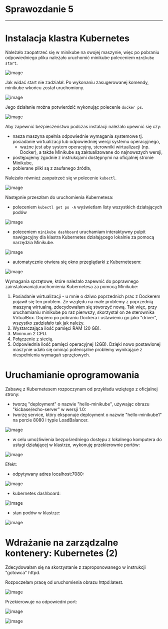 # Sprawozdanie 5
---
# Instalacja klastra Kubernetes
Należało zaopatrzeć się w minikube na swojej maszynie, więc po pobraniu odpowiedniego pliku należało uruchomić minikube poleceniem `minikube start`.

![image](pngs/1..PNG)

Jak widać start nie zadziałał. Po wykonaniu zasugerowanej komendy, minikube wkońcu został uruchomiony.

![image](pngs/2.PNG)

Jego działanie można potwierdzić wykonując polecenie `docker ps`.

![image](pngs/3.PNG)

Aby zapewnić bezpieczeństwo podczas instalacji należało upewnić się czy:
- nasza maszyna spełnia odpowiednie wymagania systemowe tj. posiadanie wirtualizacji lub odpowiedniej wersji systemu operacyjnego,
  -  ważne jest aby system operacyjny, sterowniki wirtualizacji (np. Docker), a także Minikube są zaktualizowane do najnowszych wersji,
- postępujemy zgodnie z instrukcjami dostępnymi na oficjalnej stronie Minikube,
- pobierane pliki są z zaufanego źródła,

Należało również zaopatrzeć się w polecenie `kubectl`.

![image](pngs/4.PNG)

Następnie przeszłam do uruchomienia Kubernetesa:
- poleceniem `kubectl get po -A` wyświetlam listy wszystkich działających podów

![image](pngs/5.PNG)

- poleceniem `minikube dashboard` uruchamiam interaktywny pulpit nawigacyjny dla klastra Kubernetes działającego lokalnie za pomocą narzędzia Minikube.

![image](pngs/6.PNG)

- automatycznie otwiera się okno przeglądarki z Kubernetesem:

![image](pngs/7.PNG)

Wymagania sprzętowe, które należało zapewnić do poprawnego zainstalowania/uruchomienia Kubernetesa za pomocą Minikube:
1. Posiadanie wirtualizacji - u mnie o dziwo poprzednich prac z Dockerem pojawił się ten problem. Ze względu na małe problemy z poprzednią maszyną wirtualną, zdecydowałam się stworzyć nową. Tak więc, przy uruchamianiu minikube po raz pierwszy, skorzystał on ze sterownika VirtualBox. Dopiero po pobraniu Dockera i ustawieniu go jako "driver", wszystko zadziałało tak jak należy.
2. Wystarczająca ilość pamięci RAM (20 GB).
3. Minimum 2 CPU.
4. Połączenie z siecią.
5. Odpowiednia ilość pamięci operacyjnej (2GB).
Dzięki nowo postawionej maszynie udało się ominąć potencjalne problemy wynikające z niespełnienia wymagań sprzętowych.

# Uruchamianie oprogramowania

Zabawę z Kubernetesem rozpoczynam od przykładu wziętego z oficjalnej strony:
- tworzę "deployment" o nazwie "hello-minikube", używając obrazu "kicbase/echo-server" w wersji 1.0:
- tworzę service, który eksponuje deployment o nazwie "hello-minikube1" na porcie 8080 i typie LoadBalancer.

![image](pngs/9.PNG)

- w celu umożliwienia bezpośredniego dostępu z lokalnego komputera do usługi działającej w klastrze, wykonuję przekierownie portów:

![image](pngs/10.PNG)

Efekt:
- odpytywany adres localhost:7080:

![image](pngs/11.PNG)

- kubernetes dashboard:

![image](pngs/12.PNG)

- stan podów w klastrze:

![image](pngs/13.PNG)

# Wdrażanie na zarządzalne kontenery: Kubernetes (2)

Zdecydowałam się na skorzystanie z zaproponowanego w instrukcji "gotowca" httpd.

Rozpoczełam pracę od uruchomienia obrazu httpd:latest.

![image](pngs/14.PNG)

Przekierowuje na odpowiedni port:

![image](pngs/15.PNG)

![image](pngs/16.PNG)
















